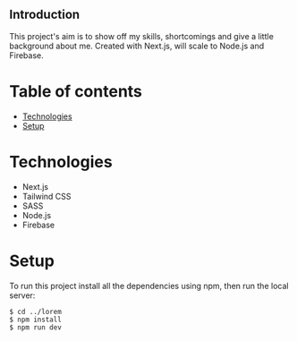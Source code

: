 ## Introduction

This project's aim is to show off my skills, shortcomings and give a little background about me.
Created with Next.js, will scale to Node.js and Firebase.

# Table of contents
- [Technologies](#technologies)
- [Setup](#setup)

# Technologies
- Next.js
- Tailwind CSS
- SASS
- Node.js 
- Firebase

# Setup
To run this project install all the dependencies using npm, then run the local server:

```
$ cd ../lorem
$ npm install
$ npm run dev

```